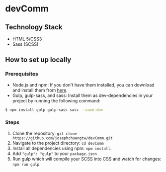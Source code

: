 # devComm

## Technology Stack
- HTML 5/CSS3
- Sass (SCSS)

## How to set up locally

### Prerequisites
- Node.js and npm: If you don't have them installed, you can download and install them from [here](https://nodejs.org/).
- Gulp, gulp-sass, and sass: Install them as dev-dependencies in your project by running the following command:

```sh
$ npm install gulp gulp-sass sass --save-dev
```

### Steps
1. Clone the repository: `git clone https://github.com/josephchuangtw/devComm.git`
2. Navigate to the project directory: `cd devComm`
3. Install all dependencies using npm: `npm install`.
4. Add `"gulp": "gulp"` to your `package.json`
5. Run gulp which will compile your SCSS into CSS and watch for changes: `npm run gulp`.
